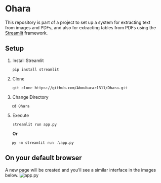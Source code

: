 # Ohara
This repository is part of a project to set up a system for extracting text from images and PDFs, and also for extracting tables from PDFs using the [Streamlit](https://docs.streamlit.io/) framework.
## Setup 
1. Install Streamlit  
    ```
    pip install streamlit
    ```
2. Clone  
   ```
   git clone https://github.com/Aboubacar1311/Ohara.git
   ```
3. Change Directory  
```
   cd Ohara
```
5. Execute  
   ```
   streamlit run app.py
   ```
   __Or__
```
   py -m streamlit run .\app.py
   ```
## On your default browser  
A new page will be created and you'll see a similar interface in the images below.
![app.py](https://github.com/Aboubacar1311/Ohara/img/12.png)